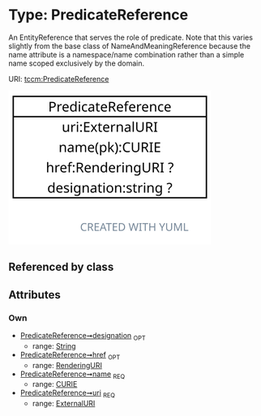
# Type: PredicateReference


An EntityReference that serves the role of predicate. Note that this varies slightly from the base class of NameAndMeaningReference because the name attribute is a namespace/name combination rather than a simple name scoped exclusively by the domain.

URI: [tccm:PredicateReference](https://hotecosystem.org/tccm/PredicateReference)


![img](images/PredicateReference.svg)

## Referenced by class


## Attributes


### Own

 * [PredicateReference➞designation](PredicateReference_designation.md)  <sub>OPT</sub>
    * range: [String](types/String.md)
 * [PredicateReference➞href](PredicateReference_href.md)  <sub>OPT</sub>
    * range: [RenderingURI](types/RenderingURI.md)
 * [PredicateReference➞name](PredicateReference_name.md)  <sub>REQ</sub>
    * range: [CURIE](types/CURIE.md)
 * [PredicateReference➞uri](PredicateReference_uri.md)  <sub>REQ</sub>
    * range: [ExternalURI](types/ExternalURI.md)

